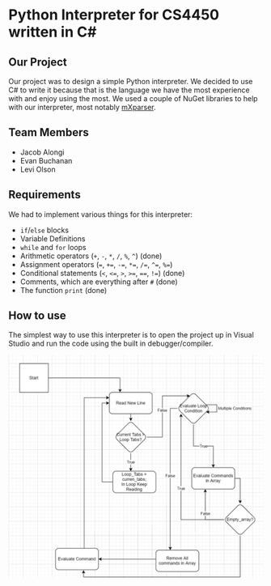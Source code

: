 # Python Interpreter for CS4450 written in C#

## Our Project

Our project was to design a simple Python interpreter. 
We decided to use C# to write it because that is the language we have the most experience with and enjoy using the most.
We used a couple of NuGet libraries to help with our interpreter, most notably [mXparser](https://www.nuget.org/packages/MathParser.org-mXparser/4.4.2).

## Team Members

- Jacob Alongi
- Evan Buchanan
- Levi Olson

## Requirements

We had to implement various things for this interpreter:

- `if`/`else` blocks
- Variable Definitions
- `while` and `for` loops
- Arithmetic operators (`+`, `-`, `*`, `/`, `%`, `^`) (done)
- Assignment operators (`=`, `+=`, `-=`, `*=`, `/=`, `^=`, `%=`)
- Conditional statements (`<`, `<=`, `>`, `>=`, `==`, `!=`) (done)
- Comments, which are everything after `#` (done)
- The function `print` (done)

## How to use

The simplest way to use this interpreter is to open the project up in Visual Studio and run the code using the built in debugger/compiler.

<img src="https://github.com/jnaky4/Python-Interpreter/blob/master/Control%20Logic.png" width="750">
